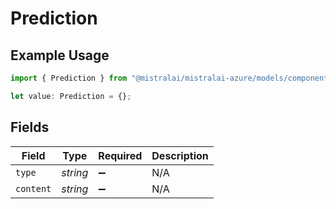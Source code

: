 # Prediction

## Example Usage

```typescript
import { Prediction } from "@mistralai/mistralai-azure/models/components";

let value: Prediction = {};
```

## Fields

| Field              | Type               | Required           | Description        |
| ------------------ | ------------------ | ------------------ | ------------------ |
| `type`             | *string*           | :heavy_minus_sign: | N/A                |
| `content`          | *string*           | :heavy_minus_sign: | N/A                |